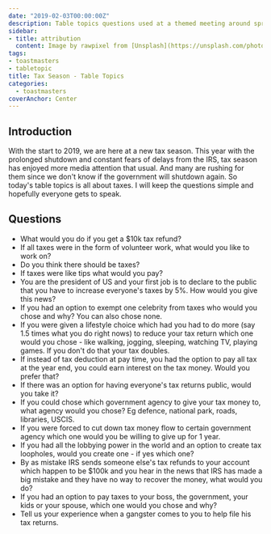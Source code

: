 ```yaml
---
date: "2019-02-03T00:00:00Z"
description: Table topics questions used at a themed meeting around spring.
sidebar:
- title: attribution
  content: Image by rawpixel from [Unsplash](https://unsplash.com/photos/BB7gHAsnQY8)
tags:
- toastmasters
- tabletopic
title: Tax Season - Table Topics
categories:
  - toastmasters
coverAnchor: Center
---
```


## Introduction

With the start to 2019, we are here at a new tax season. This year with the prolonged shutdown and constant fears of delays from the IRS, tax season has enjoyed more media attention that usual. And many are rushing for them since we don't know if the government will shutdown again. So today's table topics is all about taxes. I will keep the questions simple and hopefully everyone gets to speak.

## Questions

* What would you do if you get a $10k tax refund?
* If all taxes were in the form of volunteer work, what would you like to work on?
* Do you think there should be taxes?
* If taxes were like tips what would you pay?
* You are the president of US and your first job is to declare to the public that you have to increase everyone's taxes by 5%. How would you give this news?
* If you had an option to exempt one celebrity from taxes who would you chose and why? You can also chose none.
* If you were given a lifestyle choice which had you had to do more (say 1.5 times what you do right nows) to reduce your tax return which one would you chose - like walking, jogging, sleeping, watching TV, playing games. If you don't do that your tax doubles.
* If instead of tax deduction at pay time, you had the option to pay all tax at the year end, you could earn interest on the tax money. Would you prefer that?
* If there was an option for having everyone's tax returns public, would you take it?
* If you could chose which government agency to give your tax money to, what agency would you chose? Eg defence, national park, roads, libraries, USCIS.
* If you were forced to cut down tax money flow to certain government agency which one would you be willing to give up for 1 year.
* If you had all the lobbying power in the world and an option to create tax loopholes, would you create one - if yes which one?
* By as mistake IRS sends someone else's tax refunds to your account which happen to be $100k and you hear in the news that IRS has made a big mistake and they have no way to recover the money, what would you do?
* If you had an option to pay taxes to your boss, the government, your kids or your spouse, which one would you chose and why?
* Tell us your experience when a gangster comes to you to help file his tax returns.
